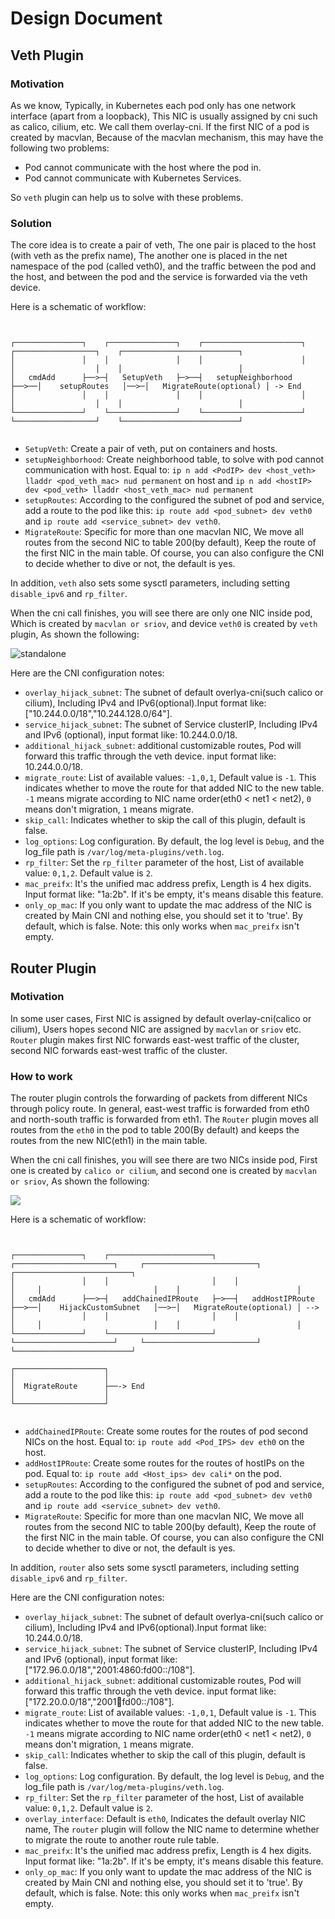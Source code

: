 # Design Document

## Veth Plugin

### Motivation

As we know, Typically, in Kubernetes each pod only has one network interface (apart from a loopback), This NIC is usually assigned by cni such as calico, cilium, etc. We call them overlay-cni.
If the first NIC of a pod is created by macvlan, Because of the macvlan mechanism, this may have the following two problems:

- Pod cannot communicate with the host where the pod in.
- Pod cannot communicate with Kubernetes Services.

So `veth` plugin can help us to solve with these problems.

### Solution

The core idea is to create a pair of veth, The one pair is placed to the host (with veth as the prefix name), The another one is placed in the net namespace of the pod (called veth0), 
and the traffic between the pod and the host, and between the pod and the service is forwarded via the veth device.

Here is a schematic of workflow:

```


┌───────────────┐    ┌───────────────┐    ┌──────────────────────┐     ┌──────────────────┐    ┌──────────────────────────┐
│               │    │               │    │                      │     │                  │    │                          │
│   cmdAdd      ├──>─┤   SetupVeth   ├─>──┤   setupNeighborhood  ├──>──│    setupRoutes   │──>─│   MigrateRoute(optional) │ -> End
│               │    │               │    │                      │     │                  │    │                          │
└───────────────┘    └───────────────┘    └──────────────────────┘     └──────────────────┘    └──────────────────────────┘
                                    

```

- `SetupVeth`: Create a pair of veth, put on containers and hosts.
- `setupNeighborhood`: Create neighborhood table, to solve with pod cannot communication with host. Equal to: `ip n add <PodIP> dev <host_veth> lladdr <pod_veth_mac> nud permanent` on host and `ip n add <hostIP> dev <pod_veth> lladdr <host_veth_mac> nud permanent`
- `setupRoutes`: According to the configured the subnet of pod and service, add a route to the pod like this: `ip route add <pod_subnet> dev veth0` and `ip route add <service_subnet> dev veth0`.
- `MigrateRoute`: Specific for more than one macvlan NIC, We move all routes from the second NIC to table 200(by default), Keep the route of the first NIC in the main table. Of course, you can also configure the CNI to decide whether to dive or not, the default is yes.

In addition, `veth` also sets some sysctl parameters, including setting `disable_ipv6` and `rp_filter`.

When the cni call finishes, you will see there are only one NIC inside pod, Which is created by `macvlan or sriov`, and device `veth0` is created by `veth` plugin, As shown the following:

![standalone](../pictures/standalone.png)

Here are the CNI configuration notes:

- `overlay_hijack_subnet`: The subnet of default overlya-cni(such calico or cilium), Including IPv4 and IPv6(optional).Input format like: ["10.244.0.0/18","10.244.128.0/64"].
- `service_hijack_subnet`: The subnet of Service clusterIP, Including IPv4 and IPv6 (optional), input format like: 10.244.0.0/18. 
- `additional_hijack_subnet`: additional customizable routes, Pod will forward this traffic through the veth device. input format like: 10.244.0.0/18.
- `migrate_route`: List of available values: `-1,0,1`, Default value is `-1`. This indicates whether to move the route for that added NIC to the new table. `-1` means migrate according to NIC name order(eth0 < net1 < net2), `0` means don't migration, `1` means migrate. 
- `skip_call`: Indicates whether to skip the call of this plugin, default is false.
- `log_options`: Log configuration. By default, the log level is `Debug`, and the log_file path is `/var/log/meta-plugins/veth.log`.
- `rp_filter`: Set the `rp_filter` parameter of the host, List of available value: `0,1,2`. Default value is `2`.
- `mac_preifx`: It's the unified mac address prefix, Length is 4 hex digits. Input format like: "1a:2b". If it's be empty, it's means disable this feature.
- `only_op_mac`: If you only want to update the mac address of the NIC is created by Main CNI and nothing else, you should set it to 'true'. By default, which is false. Note: this only works when `mac_preifx` isn't empty.

## Router Plugin

### Motivation

In some user cases, First NIC is assigned by default overlay-cni(calico or cilium), Users hopes second NIC are assigned by `macvlan` or `sriov` etc. `Router` plugin makes first NIC forwards east-west traffic of the cluster, second NIC forwards east-west traffic of the cluster.

### How to work

The router plugin controls the forwarding of packets from different NICs through policy route. In general, east-west traffic is forwarded from eth0 and north-south traffic is forwarded from eth1. The `Router` plugin moves all routes from the `eth0` in the pod to table 200(By default) and keeps the routes from the new NIC(eth1) in the main table. 

When the cni call finishes, you will see there are two NICs inside pod, First one is created by `calico or cilium`, and second one is created by `macvlan or sriov`, As shown the following:

![](../pictures/overlay.png)

Here is a schematic of workflow:

```


┌───────────────┐    ┌───────────────────────┐    ┌──────────────────────┐     ┌─────────────────────────┐    ┌──────────────────────────┐
│               │    │                       │    │                      │     │                         │    │                          │
│   cmdAdd      ├──>─┤   addChainedIPRoute   ├─>──┤   addHostIPRoute     ├──>──│    HijackCustomSubnet   │──>─│   MigrateRoute(optional) │ --> 
│               │    │                       │    │                      │     │                         │    │                          │
└───────────────┘    └───────────────────────┘    └──────────────────────┘     └─────────────────────────┘    └──────────────────────────┘

┌────────────────────┐   
│                    │   
│  MigrateRoute      ├──-> End
│                    │ 
└────────────────────┘ 


```

- `addChainedIPRoute`: Create some routes for the routes of pod second NICs on the host. Equal to: `ip route add <Pod_IPS> dev eth0` on the host.
- `addHostIPRoute`: Create some routes for the routes of hostIPs on the pod. Equal to: `ip route add <Host_ips> dev cali*` on the pod.
- `setupRoutes`: According to the configured the subnet of pod and service, add a route to the pod like this: `ip route add <pod_subnet> dev veth0` and `ip route add <service_subnet> dev veth0`.
- `MigrateRoute`: Specific for more than one macvlan NIC, We move all routes from the second NIC to table 200(by default), Keep the route of the first NIC in the main table. Of course, you can also configure the CNI to decide whether to dive or not, the default is yes.

In addition, `router` also sets some sysctl parameters, including setting `disable_ipv6` and `rp_filter`.

Here are the CNI configuration notes:

- `overlay_hijack_subnet`: The subnet of default overlya-cni(such calico or cilium), Including IPv4 and IPv6(optional).Input format like: 10.244.0.0/18.
- `service_hijack_subnet`: The subnet of Service clusterIP, Including IPv4 and IPv6 (optional), input format like: ["172.96.0.0/18","2001:4860:fd00::/108"].
- `additional_hijack_subnet`: additional customizable routes, Pod will forward this traffic through the veth device. input format like: ["172.20.0.0/18","2001:abcd:fd00::/108"].
- `migrate_route`: List of available values: `-1,0,1`, Default value is `-1`. This indicates whether to move the route for that added NIC to the new table. `-1` means migrate according to NIC name order(eth0 < net1 < net2), `0` means don't migration, `1` means migrate.
- `skip_call`: Indicates whether to skip the call of this plugin, default is false.
- `log_options`: Log configuration. By default, the log level is `Debug`, and the log_file path is `/var/log/meta-plugins/veth.log`.
- `rp_filter`: Set the `rp_filter` parameter of the host, List of available value: `0,1,2`. Default value is `2`.
- `overlay_interface`: Default is `eth0`, Indicates the default overlay NIC name, The `router` plugin will follow the NIC name to determine whether to migrate the route to another route rule table.
- `mac_preifx`: It's the unified mac address prefix, Length is 4 hex digits. Input format like: "1a:2b". If it's be empty, it's means disable this feature.
- `only_op_mac`: If you only want to update the mac address of the NIC is created by Main CNI and nothing else, you should set it to 'true'. By default, which is false. Note: this only works when `mac_preifx` isn't empty.
